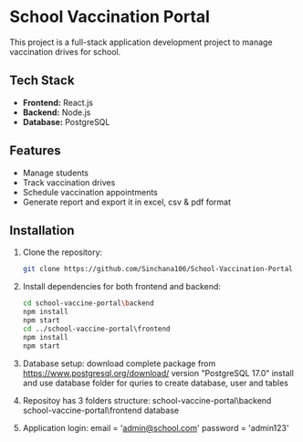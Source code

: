 # School Vaccination Portal

This project is a full-stack application development project to manage vaccination drives for school.

## Tech Stack
- **Frontend:** React.js
- **Backend:** Node.js
- **Database:** PostgreSQL

## Features
- Manage students
- Track vaccination drives
- Schedule vaccination appointments
- Generate report and export it in excel, csv & pdf format

## Installation

1. Clone the repository:
    ```bash
    git clone https://github.com/Sinchana106/School-Vaccination-Portal
    ```
2. Install dependencies for both frontend and backend:
    ```bash
    cd school-vaccine-portal\backend
    npm install
    npm start
    cd ../school-vaccine-portal\frontend
    npm install
    npm start
    ```
3. Database setup:
    download complete package from https://www.postgresql.org/download/ version "PostgreSQL 17.0"
    install and use database folder for quries to create database, user and tables

4. Repositoy has 3 folders structure:
    school-vaccine-portal\backend
    school-vaccine-portal\frontend
    database

5. Application login:
    email = 'admin@school.com'
    password = 'admin123'
